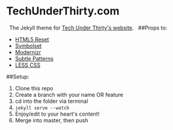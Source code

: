 TechUnderThirty.com
=========
 
The Jekyll theme for [Tech Under Thirty's website](http://techunderthirty.com).
 
##Props to:
* [HTML5 Reset](http://html5reset.org/)
* [Symbolset](http://symbolset.com/)
* [Modernizr](http://modernizr.com/)
* [Subtle Patterns](http://subtlepatterns.com/)
* [LESS CSS](http://lesscss.org/)


##Setup:
1. Clone this repo
2. Create a branch with your name OR feature
3. cd into the folder via terminal
4. `jekyll serve --watch`
5. Enjoy/edit to your heart's content!
6. Merge into master, then push
